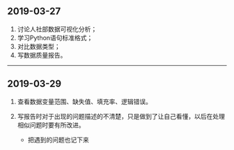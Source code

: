 ## 2019-03-27

1. 讨论人社部数据可视化分析；
2. 学习Python语句标准格式；
3. 对比数据类型；
4. 写数据质量报告。

***

## 2019-03-29

1. 查看数据变量范围、缺失值、填充率、逻辑错误。

2. 写报告时对于出现的问题描述的不清楚，只是做到了让自己看懂，以后在处理相似问题时要有所改进。
   - 把遇到的问题也记下来

